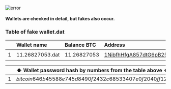 
![error](https://user-images.githubusercontent.com/82582647/172431915-11fbdd97-994a-4d97-860d-636d33e6bfb9.png)</br></br>
**Wallets are checked in detail, but fakes also occur.**</br>
### Table of fake wallet.dat</br>

|    |  Wallet name    | Balance BTC   | Address     | Status | Password|
|:---|:----------------|:--------------|:------------|:-------|:--------|
| 1  | 11.26827053.dat | 11.26827053   | [1NibfhHfgA857dtG6pB25Y5hDcxpDo2J47](https://www.blockchain.com/btc/address/1NibfhHfgA857dtG6pB25Y5hDcxpDo2J47) | :lock: | 12aVP18cd5XsbcGQy8u6eywQ6UuA6Q319s |

|    | :arrow_up: Wallet password hash by numbers from the table above :arrow_up: |
|:---|:----------------------------------------------------------------------------------------|
| 1 | $bitcoin$64$6b45588e745d8490f2432c68533407e0f2040ff12debd840270f47543ad47c16$16$0af493ab2796f208$99974$2$00$2$00 |
